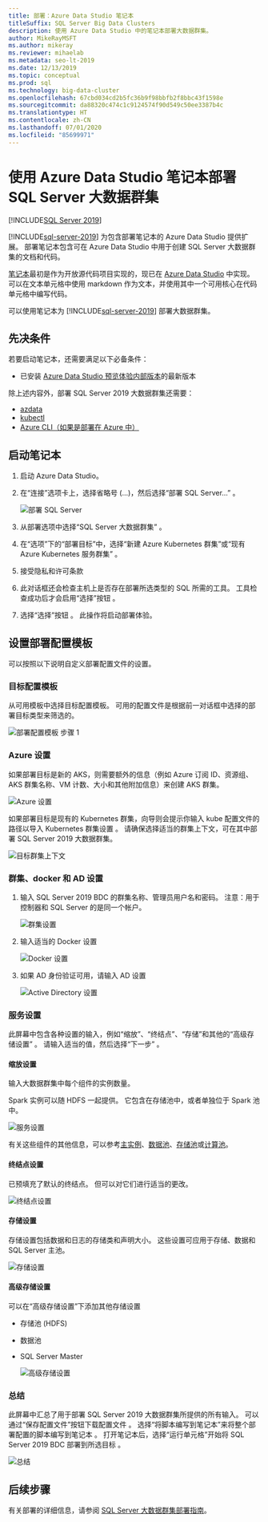 ```yaml
---
title: 部署：Azure Data Studio 笔记本
titleSuffix: SQL Server Big Data Clusters
description: 使用 Azure Data Studio 中的笔记本部署大数据群集。
author: MikeRayMSFT
ms.author: mikeray
ms.reviewer: mihaelab
ms.metadata: seo-lt-2019
ms.date: 12/13/2019
ms.topic: conceptual
ms.prod: sql
ms.technology: big-data-cluster
ms.openlocfilehash: 67cbd034cd2b5fc36b9f98bbfb2f8bbc43f1598e
ms.sourcegitcommit: da88320c474c1c9124574f90d549c50ee3387b4c
ms.translationtype: HT
ms.contentlocale: zh-CN
ms.lasthandoff: 07/01/2020
ms.locfileid: "85699971"
---
```

# <a name="deploy-sql-server-big-data-cluster-with-azure-data-studio-notebook"></a>使用 Azure Data Studio 笔记本部署 SQL Server 大数据群集

[!INCLUDE[SQL Server 2019](../includes/applies-to-version/sqlserver2019.md)]

[!INCLUDE[sql-server-2019](../includes/sssqlv15-md.md)] 为包含部署笔记本的 Azure Data Studio 提供扩展。 部署笔记本包含可在 Azure Data Studio 中用于创建 SQL Server 大数据群集的文档和代码。

[笔记本](../azure-data-studio/notebooks-guidance.md)最初是作为开放源代码项目实现的，现已在 [Azure Data Studio](https://docs.microsoft.com/sql/azure-data-studio/download) 中实现。 可以在文本单元格中使用 markdown 作为文本，并使用其中一个可用核心在代码单元格中编写代码。

可以使用笔记本为 [!INCLUDE[sql-server-2019](../includes/sssqlv15-md.md)] 部署大数据群集。

## <a name="prerequisites"></a>先决条件

若要启动笔记本，还需要满足以下必备条件：

* 已安装 [Azure Data Studio 预览体验内部版本](https://github.com/microsoft/azuredatastudio#try-out-the-latest-insiders-build-from-master)的最新版本

除上述内容外，部署 SQL Server 2019 大数据群集还需要：

* [azdata](deploy-install-azdata.md)
* [kubectl](https://kubernetes.io/docs/tasks/tools/install-kubectl/#install-kubectl-binary-using-native-package-management)
* [Azure CLI（如果是部署在 Azure 中）](https://docs.microsoft.com/cli/azure/install-azure-cli?view=azure-cli-latest)

## <a name="launch-the-notebook"></a>启动笔记本

1. 启动 Azure Data Studio。

2. 在“连接”选项卡上，选择省略号 (...)，然后选择“部署 SQL Server...”    。

   ![部署 SQL Server](media/notebooks-deploy/deploy-notebooks.png)

3. 从部署选项中选择“SQL Server 大数据群集”  。

4. 在“选项”下的“部署目标”中，选择“新建 Azure Kubernetes 群集”或“现有 Azure Kubernetes 服务群集”     。

5. 接受隐私和许可条款

6. 此对话框还会检查主机上是否存在部署所选类型的 SQL 所需的工具。 工具检查成功后才会启用“选择”按钮  。

7. 选择“选择”按钮  。 此操作将启动部署体验。

## <a name="set-deployment-configuration-template"></a>设置部署配置模板

可以按照以下说明自定义部署配置文件的设置。

### <a name="target-configuration-template"></a>目标配置模板

从可用模板中选择目标配置模板。 可用的配置文件是根据前一对话框中选择的部署目标类型来筛选的。

   ![部署配置模板 步骤 1](media/notebooks-deploy/deployment-configuration-template.png)

### <a name="azure-settings"></a>Azure 设置

如果部署目标是新的 AKS，则需要额外的信息（例如 Azure 订阅 ID、资源组、AKS 群集名称、VM 计数、大小和其他附加信息）来创建 AKS 群集。

   ![Azure 设置](media/notebooks-deploy/azure-settings.png)

如果部署目标是现有的 Kubernetes 群集，向导则会提示你输入 kube 配置文件的路径以导入 Kubernetes 群集设置  。 请确保选择适当的群集上下文，可在其中部署 SQL Server 2019 大数据群集。

   ![目标群集上下文](media/notebooks-deploy/target-cluster-context.png)

### <a name="cluster-docker-and-ad-settings"></a>群集、docker 和 AD 设置

1. 输入 SQL Server 2019 BDC 的群集名称、管理员用户名和密码。
注意：用于控制器和 SQL Server 的是同一个帐户。

   ![群集设置](media/notebooks-deploy/cluster-settings.png)

2. 输入适当的 Docker 设置

   ![Docker 设置](media/notebooks-deploy/docker-settings.png)

3. 如果 AD 身份验证可用，请输入 AD 设置

   ![Active Directory 设置](media/notebooks-deploy/active-directory-settings.png)

### <a name="service-settings"></a>服务设置

此屏幕中包含各种设置的输入，例如“缩放”、“终结点”、“存储”和其他的“高级存储设置”     。 请输入适当的值，然后选择“下一步”  。

#### <a name="scale-settings"></a>缩放设置

输入大数据群集中每个组件的实例数量。

Spark 实例可以随 HDFS 一起提供。 它包含在存储池中，或者单独位于 Spark 池中。

   ![服务设置](media/notebooks-deploy/service-settings.png)

有关这些组件的其他信息，可以参考[主实例](concept-master-instance.md)、[数据池](concept-data-pool.md)、[存储池](concept-storage-pool.md)或[计算池](concept-compute-pool.md)。

#### <a name="endpoint-settings"></a>终结点设置

已预填充了默认的终结点。 但可以对它们进行适当的更改。

   ![终结点设置](media/notebooks-deploy/endpoint-settings.png)

#### <a name="storage-settings"></a>存储设置

存储设置包括数据和日志的存储类和声明大小。 这些设置可应用于存储、数据和 SQL Server 主池。

   ![存储设置](media/notebooks-deploy/storage-settings.png)

#### <a name="advanced-storage-settings"></a>高级存储设置

可以在“高级存储设置”下添加其他存储设置 

* 存储池 (HDFS)
* 数据池
* SQL Server Master

   ![高级存储设置](media/notebooks-deploy/advanced-storage-settings.png)

### <a name="summary"></a>总结

此屏幕中汇总了用于部署 SQL Server 2019 大数据群集所提供的所有输入。 可以通过“保存配置文件”按钮下载配置文件  。 选择“将脚本编写到笔记本”来将整个部署配置的脚本编写到笔记本  。 打开笔记本后，选择“运行单元格”开始将 SQL Server 2019 BDC 部署到所选目标  。

   ![总结](media/notebooks-deploy/deploy-sql-server-big-data-cluster-on-a-new-AKS-cluster.png)

## <a name="next-steps"></a>后续步骤

有关部署的详细信息，请参阅 [SQL Server 大数据群集部署指南](deployment-guidance.md)。
